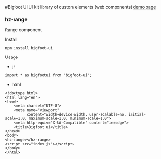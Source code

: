 #Bigfoot UI
UI kit library of custom elements (web components)
[demo page](https://zhukovka.github.io/bigfoot-ui/)

### hz-range
Range component

Install
```
npm install bigfoot-ui
```
Usage

- js

```
import * as bigfootui from "bigfoot-ui";
```

- html
```
<!doctype html>
<html lang="en">
<head>
    <meta charset="UTF-8">
    <meta name="viewport"
          content="width=device-width, user-scalable=no, initial-scale=1.0, maximum-scale=1.0, minimum-scale=1.0">
    <meta http-equiv="X-UA-Compatible" content="ie=edge">
    <title>Bigfoot ui</title>
</head>
<body>
<hz-range></hz-range>
<script src="index.js"></script>
</body>
</html>
```
